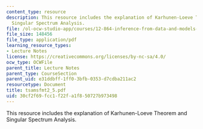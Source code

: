 ```yaml
---
content_type: resource
description: This resource includes the explanation of Karhunen-Loeve Theorem and
  Singular Spectrum Analysis.
file: /ol-ocw-studio-app/courses/12-864-inference-from-data-and-models-spring-2005/30cf2f69fcc1f22fa1f850727b973498_tsamsfmt2_5.pdf
file_size: 148456
file_type: application/pdf
learning_resource_types:
- Lecture Notes
license: https://creativecommons.org/licenses/by-nc-sa/4.0/
ocw_type: OCWFile
parent_title: Lecture Notes
parent_type: CourseSection
parent_uid: e31ddbff-1ff0-3bfb-0353-d7cdba211ac2
resourcetype: Document
title: tsamsfmt2_5.pdf
uid: 30cf2f69-fcc1-f22f-a1f8-50727b973498
---
```

This resource includes the explanation of Karhunen-Loeve Theorem and Singular Spectrum Analysis.